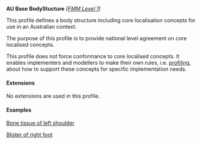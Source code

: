 **AU Base BodyStucture**  *[[FMM Level 1](guidance.html)]*

This profile defines a body structure including core localisation concepts for use in an Australian context.

The purpose of this profile is to provide national level agreement on core localised concepts. 

This profile does not force conformance to core localised concepts. It enables implementers and modellers to make their own rules, i.e. [profiling](http://hl7.org/fhir/profiling.html), about how to support these concepts for specific implementation needs.


#### Extensions
No extensions are used in this profile.

#### Examples

[Bone tissue of left shoulder](BodyStructure-example0.html)

[Blister of right foot](BodyStructure-example1.html)